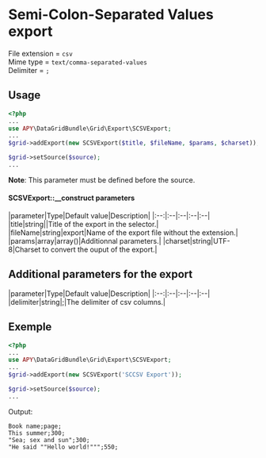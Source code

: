 Semi-Colon-Separated Values export
=================================

File extension = `csv`  
Mime type = `text/comma-separated-values`  
Delimiter = `;`

## Usage
```php
<?php
...
use APY\DataGridBundle\Grid\Export\SCSVExport; 
...
$grid->addExport(new SCSVExport($title, $fileName, $params, $charset));

$grid->setSource($source);
...
```

**Note**: This parameter must be defined before the source.

#### SCSVExport::__construct parameters

|parameter|Type|Default value|Description|
|:--:|:--|:--|:--|:--|
|title|string||Title of the export in the selector.|
|fileName|string|export|Name of the export file without the extension.|
|params|array|array()|Additionnal parameters.|
|charset|string|UTF-8|Charset to convert the ouput of the export.|

## Additional parameters for the export

|parameter|Type|Default value|Description|
|:--:|:--|:--|:--|:--|
|delimiter|string|;|The delimiter of csv columns.|

## Exemple
```php
<?php
...
use APY\DataGridBundle\Grid\Export\SCSVExport; 
...
$grid->addExport(new SCSVExport('SCCSV Export'));

$grid->setSource($source);
...
```

Output:

```
Book name;page;
This summer;300;
"Sea; sex and sun";300;
"He said ""Hello world!""";550;
```
